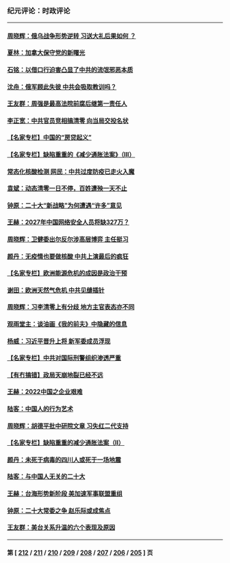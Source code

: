 ### 纪元评论：时政评论
---
#### [周晓辉：俄乌战争形势逆转 习送大礼后果如何 ？](../../pages/nsc1025/n13823057.md) 
#### [夏林：加拿大保守党的新曙光](../../pages/nsc1025/n13823386.md) 
#### [石铭：以借口行迫害凸显了中共的流氓邪恶本质](../../pages/nsc1025/n13822750.md) 
#### [沈舟：俄军顾此失彼 中共会吸取教训吗？](../../pages/nsc1025/n13822677.md) 
#### [王友群：周强是最高法院前腐后继第一责任人](../../pages/nsc1025/n13821952.md) 
#### [李正宽：中共官员竞相搞清零 向当局交投名状](../../pages/nsc1025/n13822080.md) 
#### [【名家专栏】中国的“房贷起义”](../../pages/nsc1025/n13821748.md) 
#### [【名家专栏】缺陷重重的《减少通胀法案》（III）](../../pages/nsc1025/n13820967.md) 
#### [常态化核酸检测 网民：中共过度防疫已走火入魔](../../pages/nsc1025/n13821413.md) 
#### [袁斌：动态清零一日不停，百姓遭殃一天不止](../../pages/nsc1025/n13821408.md) 
#### [钟原：二十大“新战略”为何遭遇“许多”意见](../../pages/nsc1025/n13821294.md) 
#### [王赫：2027年中国网络安全人员将缺327万？](../../pages/nsc1025/n13821295.md) 
#### [周晓辉：卫健委出尔反尔涉高层博弈 主任挺习](../../pages/nsc1025/n13821289.md) 
#### [颜丹：无疫情也要做核酸 中共上演最后的疯狂](../../pages/nsc1025/n13821284.md) 
#### [【名家专栏】欧洲能源危机的成因是政治干预](../../pages/nsc1025/n13821114.md) 
#### [谢田：欧洲天然气危机 中共见缝插针](../../pages/nsc1025/n13820784.md) 
#### [周晓辉：习李清零上有分歧 地方主官表态亦不同](../../pages/nsc1025/n13820455.md) 
#### [观雨堂主：谈油画《我的前夫》中隐藏的信息](../../pages/nsc1025/n13820499.md) 
#### [杨威：习近平晋升上将 新军委成员浮现](../../pages/nsc1025/n13820387.md) 
#### [【名家专栏】中共对国际刑警组织渗透严重](../../pages/nsc1025/n13820132.md) 
#### [【有冇搞错】政局天崩地裂已经不远](../../pages/nsc1025/n13819619.md) 
#### [王赫：2022中国之企业艰难](../../pages/nsc1025/n13819941.md) 
#### [陆客：中国人的行为艺术](../../pages/nsc1025/n13819925.md) 
#### [周晓辉：胡德平批中研院文章 习失红二代支持](../../pages/nsc1025/n13819486.md) 
#### [【名家专栏】缺陷重重的减少通胀法案（II）](../../pages/nsc1025/n13819340.md) 
#### [颜丹：未死于病毒的四川人或死于一场地震](../../pages/nsc1025/n13819407.md) 
#### [陆客：与中国人无关的二十大](../../pages/nsc1025/n13819060.md) 
#### [王赫：台海形势新阶段 美加速军事联盟重组](../../pages/nsc1025/n13819036.md) 
#### [钟原：二十大常委之争 赵乐际或成焦点](../../pages/nsc1025/n13818939.md) 
#### [王友群：美台关系升温的六个表现及原因](../../pages/nsc1025/n13818842.md) 

---
#### 第 [ [212](./212.md) / [211](./211.md) / [210](./210.md) / [209](./209.md) / [208](./208.md) / [207](./207.md) / [206](./206.md) / [205](./205.md) ] 页
